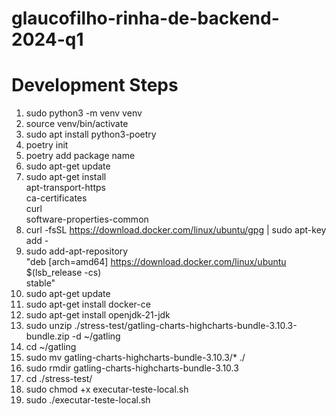 # glaucofilho-rinha-de-backend-2024-q1


# Development Steps
1. sudo python3 -m venv venv
2. source venv/bin/activate
3. sudo apt install python3-poetry
4. poetry init
5. poetry add package name
6. sudo apt-get update
7. sudo apt-get install \
    apt-transport-https \
    ca-certificates \
    curl \
    software-properties-common
8. curl -fsSL https://download.docker.com/linux/ubuntu/gpg | sudo apt-key add -
9. sudo add-apt-repository \
   "deb [arch=amd64] https://download.docker.com/linux/ubuntu \
   $(lsb_release -cs) \
   stable"
10. sudo apt-get update
11. sudo apt-get install docker-ce
12. sudo apt-get install openjdk-21-jdk
13. sudo unzip ./stress-test/gatling-charts-highcharts-bundle-3.10.3-bundle.zip -d ~/gatling
14. cd ~/gatling
15. sudo mv gatling-charts-highcharts-bundle-3.10.3/* ./
16. sudo rmdir gatling-charts-highcharts-bundle-3.10.3
17. cd ./stress-test/
17. sudo chmod +x executar-teste-local.sh
18. sudo ./executar-teste-local.sh